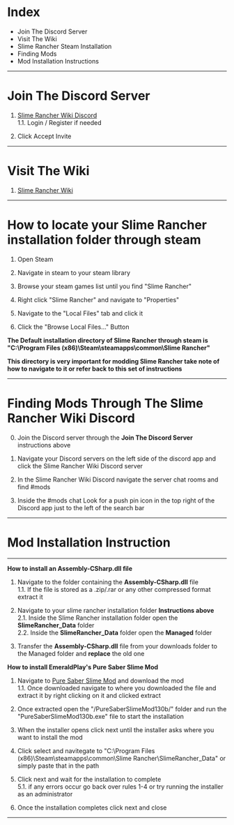 # Index

- Join The Discord Server
- Visit The Wiki
- Slime Rancher Steam Installation
- Finding Mods
- Mod Installation Instructions

-----
# Join The Discord Server

1. [Slime Rancher Wiki Discord](https://discord.gg/vSPyE2p)   
1.1. Login / Register if needed
   
2. Click Accept Invite

-----
# Visit The Wiki

1. [Slime Rancher Wiki](http://slimerancher.wikia.com/wiki/Slime_Rancher_Wiki)

-----
# How to locate your Slime Rancher installation folder through steam

1. Open Steam  

2. Navigate in steam to your steam library   

3. Browse your steam games list until you find "Slime Rancher" 

4. Right click "Slime Rancher" and navigate to "Properties"  

5. Navigate to the "Local Files" tab and click it  

6. Click the "Browse Local Files..." Button   

**The Default installation directory of Slime Rancher through steam is "C:\Program Files (x86)\Steam\steamapps\common\Slime Rancher"**  

**This directory is very important for modding Slime Rancher take note of how to navigate to it or refer back to this set of instructions**

-----
# Finding Mods Through The Slime Rancher Wiki Discord

0. Join the Discord server through the **Join The Discord Server** instructions above

1. Navigate your Discord servers on the left side of the discord app and click the Slime Rancher Wiki Discord server

2. In the Slime Rancher Wiki Discord navigate the server chat rooms and find #mods

3. Inside the #mods chat Look for a push pin icon in the top right of the Discord app just to the left of the search bar

-----

# Mod Installation Instruction

_____

**How to install an Assembly-CSharp.dll file**

1. Navigate to the folder containing the **Assembly-CSharp.dll** file   
1.1. If the file is stored as a .zip/.rar or any other compressed format extract it

2. Navigate to your slime rancher installation folder **Instructions above**  
2.1. Inside the Slime Rancher installation folder open the **SlimeRancher_Data** folder   
2.2. Inside the **SlimeRancher_Data** folder open the **Managed** folder
   
3. Transfer the **Assembly-CSharp.dll** file from your downloads folder to the Managed folder and **replace** the old one

**How to install EmeraldPlay's Pure Saber Slime Mod**

1. Navigate to [Pure Saber Slime Mod](https://www.moddb.com/mods/pure-saber-slime-mod/) and download the mod   
1.1. Once downloaded navigate to where you downloaded the file and extract it by right clicking on it and clicked extract
   
2. Once extracted open the "/PureSaberSlimeMod130b/" folder and run the "PureSaberSlimeMod130b.exe" file to start the installation

3. When the installer opens click next until the installer asks where you want to install the mod

4. Click select and navitegate to "C:\Program Files (x86)\Steam\steamapps\common\Slime Rancher\SlimeRancher_Data" or simply paste that in the path

5. Click next and wait for the installation to complete  
5.1. if any errors occur go back over rules 1-4 or try running the installer as an administrator
   
6. Once the installation completes click next and close
_____
